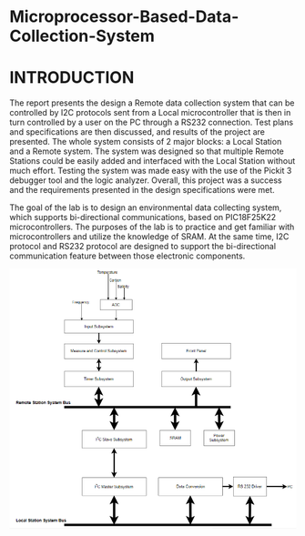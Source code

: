 # Microprocessor-Based-Data-Collection-System

# INTRODUCTION
The report presents the design a Remote data collection system that can be controlled by I2C protocols sent from a Local microcontroller that is then in turn controlled by a user on the PC through a RS232 connection. Test plans and specifications are then discussed, and results of the project are presented. The whole system consists of 2 major blocks: a Local Station and a Remote system. The system was designed so that multiple Remote Stations could be easily added and interfaced with the Local Station without much effort. Testing the system was made easy with the use of the Pickit 3 debugger tool and the logic analyzer. Overall, this project was a success and the requirements presented in the design specifications were met.

The goal of the lab is to design an environmental data collecting system, which supports bi-directional communications, based on PIC18F25K22 microcontrollers. The purposes of the lab is to practice and get familiar with microcontrollers and utilize the knowledge of SRAM. At the same time, I2C protocol and RS232 protocol are designed to support the bi-directional communication feature between those electronic components. 

![alt text](https://github.com/denjiv/Microprocessor-Based-Data-Collection-System/blob/master/station1&2.PNG?raw=true)
